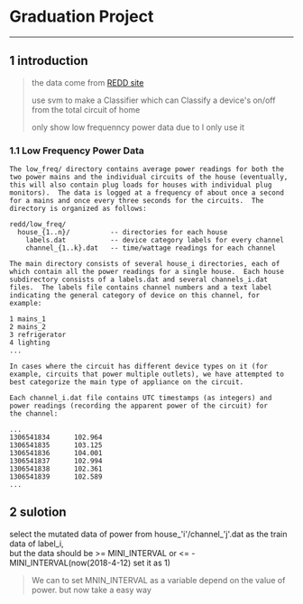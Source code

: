 # Graduation Project
***
## 1 introduction

> the data come from [REDD site]
>
> use svm to make a Classifier which can Classify a device's on/off from the total circuit of home
>
> only show low frequenncy power data due to I only use it


### 1.1 Low Frequency Power Data

```
The low_freq/ directory contains average power readings for both the
two power mains and the individual circuits of the house (eventually,
this will also contain plug loads for houses with individual plug
monitors).  The data is logged at a frequency of about once a second
for a mains and once every three seconds for the circuits.  The
directory is organized as follows:

redd/low_freq/
  house_{1..n}/          -- directories for each house
    labels.dat           -- device category labels for every channel
    channel_{1..k}.dat   -- time/wattage readings for each channel

The main directory consists of several house_i directories, each of
which contain all the power readings for a single house.  Each house
subdirectory consists of a labels.dat and several channels_i.dat
files.  The labels file contains channel numbers and a text label
indicating the general category of device on this channel, for
example:

1 mains_1
2 mains_2
3 refrigerator
4 lighting
...

In cases where the circuit has different device types on it (for
example, circuits that power multiple outlets), we have attempted to
best categorize the main type of appliance on the circuit.

Each channel_i.dat file contains UTC timestamps (as integers) and
power readings (recording the apparent power of the circuit) for
the channel:

...
1306541834      102.964
1306541835      103.125
1306541836      104.001
1306541837      102.994
1306541838      102.361
1306541839      102.589
...
```

## 2 sulotion

select the mutated data of power from house_'i'/channel_'j'.dat as the train data of label_i,\
but the data should be >= MINI_INTERVAL or <= -MINI_INTERVAL(now(2018-4-12) set it as 1) 

> We can to set MNIN_INTERVAL as a variable depend on the value of power. but now take a easy way


[REDD site]:http://redd.csail.mit.edu